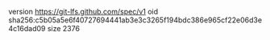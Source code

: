 version https://git-lfs.github.com/spec/v1
oid sha256:c5b05a5e6f40727694441ab3e3c3265f194bdc386e965cf22e06d3e4c16dad09
size 2376
